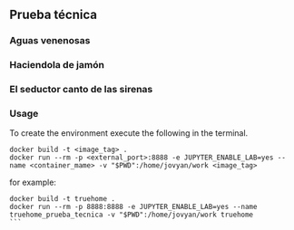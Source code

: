 ## Prueba técnica

### Aguas venenosas

### Haciendola de jamón

### El seductor canto de las sirenas

### Usage  

To create the environment execute the following in the terminal.  

```
docker build -t <image_tag> .
docker run --rm -p <external_port>:8888 -e JUPYTER_ENABLE_LAB=yes --name <container_mame> -v "$PWD":/home/jovyan/work <image_tag>
```  

for example:  

````
docker build -t truehome .
docker run --rm -p 8888:8888 -e JUPYTER_ENABLE_LAB=yes --name truehome_prueba_tecnica -v "$PWD":/home/jovyan/work truehome
```
